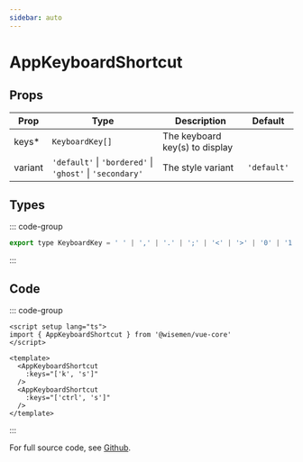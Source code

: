 ```yaml
---
sidebar: auto
---
```


# AppKeyboardShortcut
<script setup>
import AppKeyboardShortcutPlayground from './AppKeyboardShortcutPlayground.vue'
</script>

<AppKeyboardShortcutPlayground />

## Props

| Prop         | Type                                                                 | Description                                      | Default     |
|--------------|----------------------------------------------------------------------|--------------------------------------------------|-------------|
| keys*        | `KeyboardKey[]`                                                      | The keyboard key(s) to display                   |             |
| variant      | `'default'` \| `'bordered'` \| `'ghost'` \| `'secondary'`            | The style variant                                | `'default'` |


## Types

::: code-group
```js [KeyboardKey]
export type KeyboardKey = ' ' | ',' | '.' | ';' | '<' | '>' | '0' | '1' | '2' | '3' | '4' | '5' | '6' | '7' | '8' | '9' | 'a' | 'alt' | 'arrowdown' | 'arrowleft' | 'arrowright' | 'arrowup' | 'b' | 'backspace' | 'c' | 'ctrl' | 'd' | 'delete' | 'e' | 'enter' | 'escape' | 'f' | 'g' | 'h' | 'i' | 'j' | 'k' | 'l' | 'm' | 'meta' | 'n' | 'o' | 'p' | 'q' | 'r' | 's' | 'shift' | 't' | 'tab' | 'u' | 'v' | 'w' | 'x' | 'y' | 'z'
```
::: 

## Code

::: code-group
```vue [Usage]
<script setup lang="ts">
import { AppKeyboardShortcut } from '@wisemen/vue-core'
</script>

<template>
  <AppKeyboardShortcut 
    :keys="['k', 's']"
  />
  <AppKeyboardShortcut 
    :keys="['ctrl', 's']"
  />
</template>
```
:::

For full source code, see [Github](https://github.com/wisemen-digital/vue-core/blob/main/packages/components/src/components/keyboard/AppKeyboardShortcut.vue).